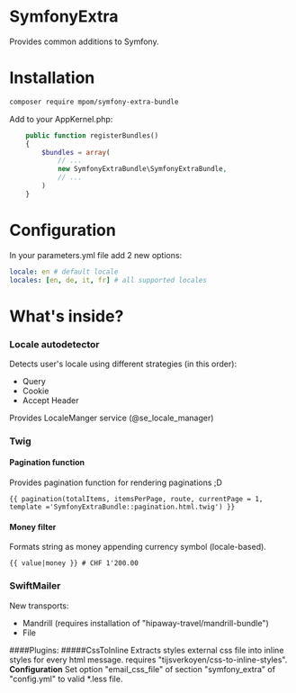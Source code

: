 # SymfonyExtra
Provides common additions to Symfony.

# Installation

```bash
composer require mpom/symfony-extra-bundle
```

Add to your AppKernel.php:
```php
    public function registerBundles()
    {
        $bundles = array(
            // ...
            new SymfonyExtraBundle\SymfonyExtraBundle,
            // ...
        )
    }
```

# Configuration

In your parameters.yml file add 2 new options:
```yml
locale: en # default locale
locales: [en, de, it, fr] # all supported locales
```

# What's inside?
### Locale autodetector
Detects user's locale using different strategies (in this order):  
* Query  
* Cookie  
* Accept Header  

Provides LocaleManger service (@se_locale_manager)

### Twig
#### Pagination function
Provides pagination function for rendering paginations ;D

```twig
{{ pagination(totalItems, itemsPerPage, route, currentPage = 1, template ='SymfonyExtraBundle::pagination.html.twig') }}
```
#### Money filter
Formats string as money appending currency symbol (locale-based).
```twig
{{ value|money }} # CHF 1'200.00
```

### SwiftMailer
New transports:  
* Mandrill (requires installation of "hipaway-travel/mandrill-bundle")  
* File  

####Plugins:
#####CssToInline
Extracts styles external css file into inline styles for every html message.
 requires "tijsverkoyen/css-to-inline-styles".  
 **Configuration**
 Set option "email_css_file" of section "symfony_extra" of  "config.yml" to valid *.less file.


